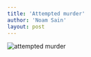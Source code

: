 ```yaml
---
title: 'Attempted murder'
author: 'Noam Sain'
layout: post
---
```


![attempted murder](/_assets/img/2013/03/attempted-murder.png)